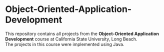 # Object-Oriented-Application-Development
This repository contains all projects from the **Object-Oriented Application Development** course at California State University, Long Beach.  
The projects in this course were implemented using Java.
